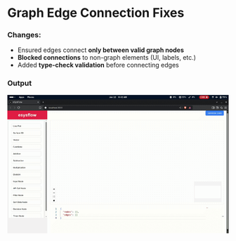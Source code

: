 # Graph Edge Connection Fixes

### Changes:

- Ensured edges connect **only between valid graph nodes**
- **Blocked connections** to non-graph elements (UI, labels, etc.)
- Added **type-check validation** before connecting edges

### Output

![Edge Connection Demo](https://github.com/Sbragul26/test-submoule/raw/main/edge-conn.gif) 
